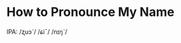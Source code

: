 <!DOCTYPE html>
<html>
<head>
    <meta charset="utf-8">
    <title>How to Pronounce My Name</title>
</head>
<body>

<h1>How to Pronounce My Name</h1>
<div>
    <p>IPA: /ʐuɔˋ/ /ɕiˉ/  /nɪŋˋ/</p>
</div>

</body>
</html>